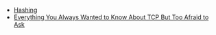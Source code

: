 -  [Hashing](https://samwho.dev/hashing/)
- [Everything You Always Wanted to Know About TCP But Too Afraid to Ask](https://blog.bytebytego.com/p/everything-you-always-wanted-to-know)
